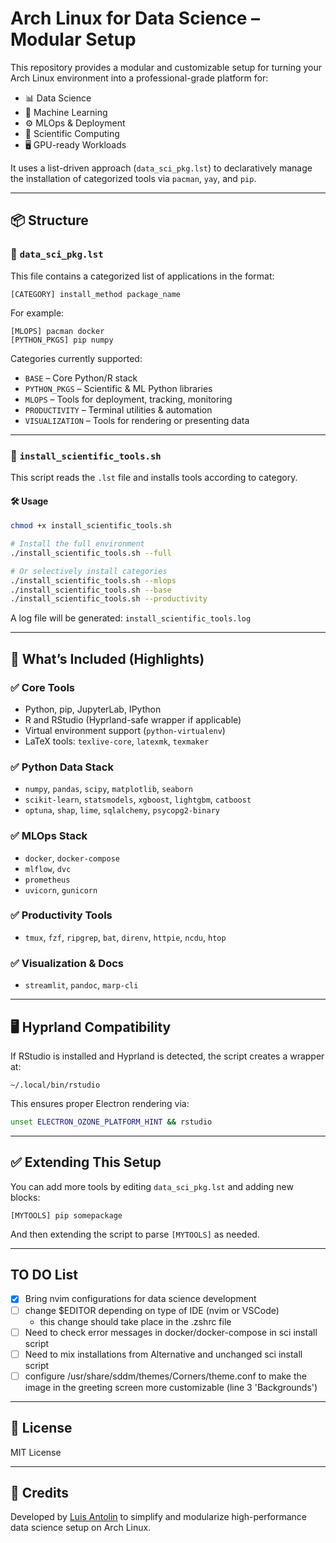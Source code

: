 # Arch Linux for Data Science – Modular Setup

This repository provides a modular and customizable setup for turning your Arch Linux environment into a professional-grade platform for:

- 📊 Data Science
- 🤖 Machine Learning
- ⚙️ MLOps & Deployment
- 🧠 Scientific Computing
- 🖥️ GPU-ready Workloads

It uses a list-driven approach (`data_sci_pkg.lst`) to declaratively manage the installation of categorized tools via `pacman`, `yay`, and `pip`.

---

## 📦 Structure

### 🔹 `data_sci_pkg.lst`

This file contains a categorized list of applications in the format:

```
[CATEGORY] install_method package_name
```

For example:

```
[MLOPS] pacman docker
[PYTHON_PKGS] pip numpy
```

Categories currently supported:
- `BASE` – Core Python/R stack
- `PYTHON_PKGS` – Scientific & ML Python libraries
- `MLOPS` – Tools for deployment, tracking, monitoring
- `PRODUCTIVITY` – Terminal utilities & automation
- `VISUALIZATION` – Tools for rendering or presenting data

---

### 🔹 `install_scientific_tools.sh`

This script reads the `.lst` file and installs tools according to category.

#### 🛠 Usage

```bash
chmod +x install_scientific_tools.sh

# Install the full environment
./install_scientific_tools.sh --full

# Or selectively install categories
./install_scientific_tools.sh --mlops
./install_scientific_tools.sh --base
./install_scientific_tools.sh --productivity
```

A log file will be generated: `install_scientific_tools.log`

---

## 🔧 What’s Included (Highlights)

### ✅ Core Tools
- Python, pip, JupyterLab, IPython
- R and RStudio (Hyprland-safe wrapper if applicable)
- Virtual environment support (`python-virtualenv`)
- LaTeX tools: `texlive-core`, `latexmk`, `texmaker`

### ✅ Python Data Stack
- `numpy`, `pandas`, `scipy`, `matplotlib`, `seaborn`
- `scikit-learn`, `statsmodels`, `xgboost`, `lightgbm`, `catboost`
- `optuna`, `shap`, `lime`, `sqlalchemy`, `psycopg2-binary`

### ✅ MLOps Stack
- `docker`, `docker-compose`
- `mlflow`, `dvc`
- `prometheus`
- `uvicorn`, `gunicorn`

### ✅ Productivity Tools
- `tmux`, `fzf`, `ripgrep`, `bat`, `direnv`, `httpie`, `ncdu`, `htop`

### ✅ Visualization & Docs
- `streamlit`, `pandoc`, `marp-cli`

---

## 🖥️ Hyprland Compatibility

If RStudio is installed and Hyprland is detected, the script creates a wrapper at:

```
~/.local/bin/rstudio
```

This ensures proper Electron rendering via:

```bash
unset ELECTRON_OZONE_PLATFORM_HINT && rstudio
```

---

## ✅ Extending This Setup

You can add more tools by editing `data_sci_pkg.lst` and adding new blocks:

```
[MYTOOLS] pip somepackage
```

And then extending the script to parse `[MYTOOLS]` as needed.

---
## TO DO List

- [X] Bring nvim configurations for data science development
- [ ] change $EDITOR depending on type of IDE (nvim or VSCode)
  - this change should take place in the .zshrc file 
- [ ] Need to check error messages in docker/docker-compose in sci install script
- [ ] Need to mix installations from Alternative and unchanged sci install script
- [ ] configure /usr/share/sddm/themes/Corners/theme.conf to make the image in the greeting screen more customizable (line 3 'Backgrounds')
---

## 📜 License

MIT License

---

## 🙌 Credits

Developed by [Luis Antolin](https://github.com/antolin-luis) to simplify and modularize high-performance data science setup on Arch Linux.
